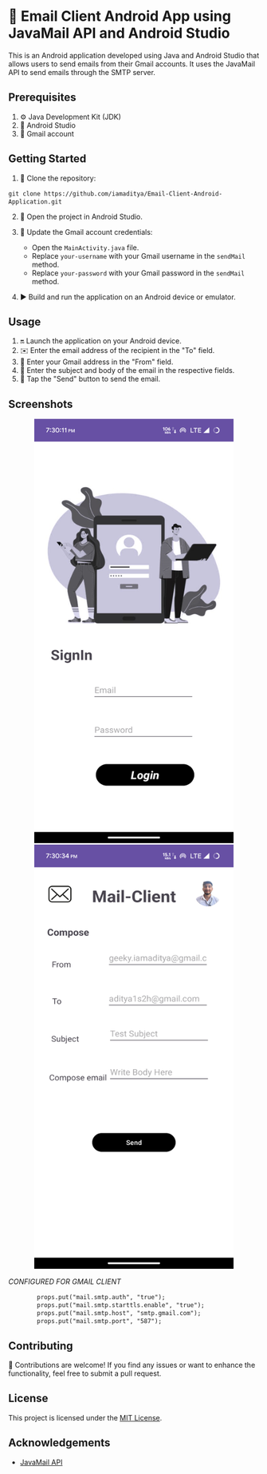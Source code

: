 # 📧 Email Client Android App using JavaMail API and Android Studio

This is an Android application developed using Java and Android Studio that allows users to send emails from their Gmail accounts. It uses the JavaMail API to send emails through the SMTP server.

## Prerequisites
1. ⚙️ Java Development Kit (JDK)
2. 📱 Android Studio
3. 📧 Gmail account

## Getting Started
1. 🔀 Clone the repository:
```
git clone https://github.com/iamaditya/Email-Client-Android-Application.git
```

2. 📂 Open the project in Android Studio.
3. 🚀 Update the Gmail account credentials:
   - Open the `MainActivity.java` file.
   - Replace `your-username` with your Gmail username in the `sendMail` method.
   - Replace `your-password` with your Gmail password in the `sendMail` method.

4. ▶️ Build and run the application on an Android device or emulator.

## Usage
1. 🔛 Launch the application on your Android device.
2. ✉️ Enter the email address of the recipient in the "To" field.
3. 📩 Enter your Gmail address in the "From" field.
4. 📜 Enter the subject and body of the email in the respective fields.
5. 💌 Tap the "Send" button to send the email.

## Screenshots
<div align="center">
  <img src="img/1.png" alt="Login Page" height="850" width="400">
  <img src="img/2.png" alt="Compose Page" height="850" width="400">
</div>

*CONFIGURED FOR GMAIL CLIENT*
```
        props.put("mail.smtp.auth", "true");
        props.put("mail.smtp.starttls.enable", "true");
        props.put("mail.smtp.host", "smtp.gmail.com");
        props.put("mail.smtp.port", "587");
```
## Contributing
🤝 Contributions are welcome! If you find any issues or want to enhance the functionality, feel free to submit a pull request.

## License
This project is licensed under the [MIT License](LICENSE).

## Acknowledgements
- [JavaMail API](https://javaee.github.io/javamail/)
